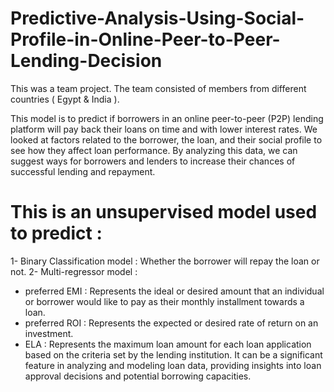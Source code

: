 # Predictive-Analysis-Using-Social-Profile-in-Online-Peer-to-Peer-Lending-Decision

This was a team project. The team consisted of members from different countries ( Egypt & India ).


This model is to predict if borrowers in an online peer-to-peer (P2P) lending platform will pay back their loans on time and with lower interest rates. 
We looked at factors related to the borrower, the loan, and their social profile to see how they affect loan performance. 
By analyzing this data, we can suggest ways for borrowers and lenders to increase their chances of successful lending and repayment.


# This is an unsupervised model used to predict : 

1- Binary Classification model : Whether the borrower will repay the loan or not. 
2- Multi-regressor model : 
   - preferred EMI : Represents the ideal or desired amount that an individual or borrower would like to pay as their monthly installment towards a loan.
   - preferred ROI : Represents the expected or desired rate of return on an investment.
   - ELA : Represents the maximum loan amount for each loan application based on the criteria set by the lending institution.
           It can be a significant feature in analyzing and modeling loan data, providing insights into loan approval decisions and potential borrowing capacities.

